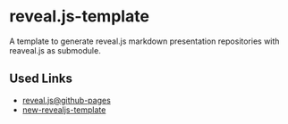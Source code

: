 # reveal.js-template

A template to generate reveal.js markdown presentation repositories with reaveal.js as submodule.

## Used Links

- [reveal.js@github-pages](https://martinomensio.medium.com/how-to-host-reveal-js-slides-on-github-pages-and-have-a-tidy-repository-1a363944c38d)
- [new-revealjs-template](https://github.com/pacharanero/create-new-revealjs-template)
